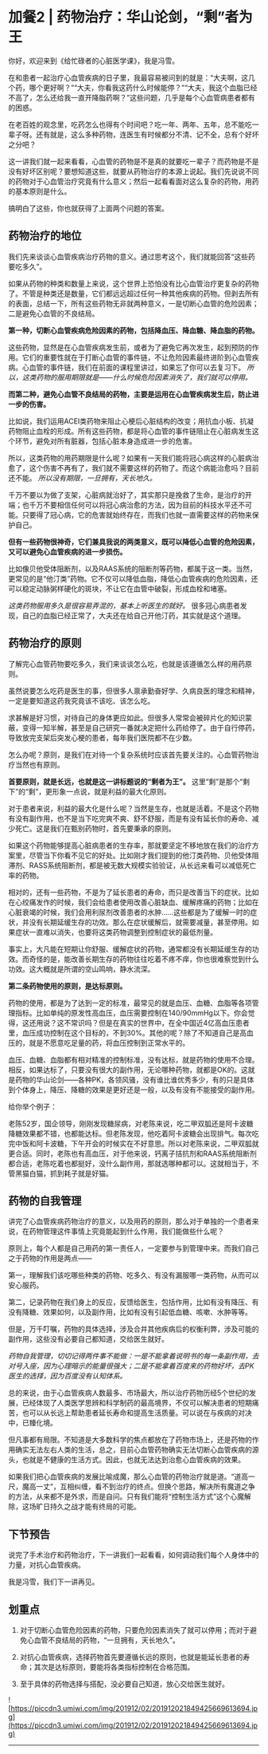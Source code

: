 # 加餐2 | 药物治疗：华山论剑，“剩”者为王

你好，欢迎来到《给忙碌者的心脏医学课》，我是冯雪。

在和患者一起治疗心血管疾病的日子里，我最容易被问到的就是：“大夫啊，这几个药，哪个更好啊？”“大夫，你看我这药什么时候能停？”“大夫，我这个血脂已经不高了，怎么还给我一直开降脂药啊？”这些问题，几乎是每个心血管病患者都有的困惑。

在老百姓的观念里，吃药怎么也得有个时间吧？吃一年、两年、五年，总不能吃一辈子呀。还有就是，这么多种药物，连医生有时候都分不清、记不全，总有个好坏之分吧？

这一讲我们就一起来看看，心血管的药物是不是真的就要吃一辈子？而药物是不是没有好坏区别呢？要想知道这些，就要从药物治疗的本源上说起。我们先说说不同的药物对于心血管治疗究竟有什么意义；然后一起看看面对这么复杂的药物，用药的基本原则是什么。

搞明白了这些，你也就获得了上面两个问题的答案。

## 药物治疗的地位

我们先来谈谈心血管疾病治疗药物的意义。通过思考这个，我们就能回答“这些药要吃多久”。

如果从药物的种类和数量上来说，这个世界上恐怕没有比心血管治疗更复杂的药物了。不管是种类还是数量，它们都远远超过任何一种其他疾病的药物。但剥去所有的表面，总结一下，所有这些药物无非就两种意义，一是切断心血管的危险因素；二是避免心血管的不良结局。

 **第一种，切断心血管疾病危险因素的药物，包括降血压、降血糖、降血脂的药物。**

这些药物，显然是在心血管疾病发生前，或者为了避免它再次发生，起到预防的作用。它们的重要性就在于打断心血管的事件链，不让危险因素最终进阶到心血管疾病。心血管的事件链，我们在前面的课程里讲过，如果忘了你可以去复习下。 *所以，这类药物的服用期限就是——什么时候危险因素消失了，我们就可以停用。*

 **而第二种，避免心血管不良结局的药物，主要是运用在心血管疾病发生后，防止进一步的伤害。**

比如说，我们运用ACEI类药物来阻止心梗后心脏结构的改变；用抗血小板、抗凝药物阻止血栓的形成。所有这些药物，都是将心血管的事件链阻止在心脏病发生这个环节，避免对所有脏器，包括心脏本身造成进一步的危害。

所以，这类药物的用药期限是什么呢？如果有一天我们能将冠心病这样的心脏病治愈了，这个伤害不再有了，我们就不需要这样的药物了。而这个病能治愈吗？目前还不能。 *所以没有期限，一旦拥有，天长地久。*

千万不要以为做了支架，心脏病就治好了，其实那只是挽救了生命，是治疗的开端；也千万不要相信任何可以将冠心病治愈的方法，因为目前的科技水平还不可能。只要得了冠心病，它的危害就始终存在，而我们也就一直需要这样的药物来保护自己。

 **但有一些药物很神奇，它们兼具我说的两类意义，既可以降低心血管的危险因素，又可以避免心血管疾病的进一步损伤。**

比如像贝他受体阻断剂，以及RAAS系统的阻断剂等药物，都属于这一类。当然，更常见的是“他汀类”药物。它不仅可以降低血脂，降低心血管疾病的危险因素，还可以稳定动脉粥样硬化的斑块，不让它在血管中破裂，形成血栓和堵塞。

 *这类药物服用多久是很容易弄混的，基本上听医生的就好。* 很多冠心病患者发现，自己的血脂已经正常了，大夫还在给自己开他汀药，其实就是这个道理。

## 药物治疗的原则

了解完心血管药物要吃多久，我们来谈谈怎么吃，也就是该遵循怎么样的用药原则。

虽然说要怎么吃药是医生的事，但很多人禀承勤奋好学、久病良医的理念和精神，一定是要知道这药我究竟该不该吃、该怎么吃。

求甚解是好习惯，对待自己的身体更应如此。但很多人常常会被碎片化的知识蒙蔽，变得一知半解，甚至是自己研究一番就决定把什么药给停了。由于自行停药，导致放完支架后突发心梗的患者，每年我们医院都不在少数。

怎么办呢？原则，是我们在对待一个复杂系统时应该首先要关注的。心血管药物治疗当然也有原则。

 **首要原则，就是长远，也就是这一讲标题说的“剩者为王”。** 这里“剩”是那个“剩下”的“剩”，更形象一点说，就是利益的最大化原则。

对于患者来说，利益的最大化是什么呢？当然是生存，也就是活着。不是这个药物有没有副作用，也不是当下吃完爽不爽、舒不舒服，而是有没有延长你的寿命、减少死亡。这是我们在甄别药物时，首先要秉承的原则。

如果这个药物能够提高心脏病患者的生存率，那就要坚定不移地放在我们的治疗方案里，尽管当下你看不见它的好处。比如刚才我们提到的他汀类药物、贝他受体阻滞剂、RASS系统阻断剂，都是被无数大规模实验验证，从长远来看可以减低死亡率的药物。

相对的，还有一些药物，不是为了延长患者的寿命，而只是改善当下的症状。比如在心绞痛发作的时候，我们会给患者使用改善心脏缺血、缓解疼痛的药物；比如在心脏衰竭的时候，我们会用利尿剂改善患者的水肿……这些都是为了缓解一时的症状，并没有长期延缓生存的功效。那么在症状缓解后，就需要减量，甚至停用。如果症状一直难以消失，也要将这类药物调整到控制症状的最低剂量。

事实上，大凡能在短期让你舒服、缓解症状的药物，通常都没有长期延缓生存的功效。而奇怪的是，能改善长期生存的药物往往吃着不疼不痒，你也很难察觉到什么功效。这大概就是所谓的空山鸣响，静水流深。

 **第二条药物使用的原则，是达标原则。**

药物的使用，都是为了达到一定的标准，最常见的就是血压、血糖、血脂等各项管理指标。比如单纯的原发性高血压，血压需要控制在140/90mmHg以下。你会觉得，这还用说？这不常识吗？但是在真实的世界中，在全中国近4亿高血压患者里，血压成功控制在这个目标的，不到30%。其他的呢？除了不知道自己是高血压的，就是不愿意吃足量的药，将血压控制到正常水平的。

血压、血糖、血脂都有相对精准的控制标准，没有达标，就是药物的使用不合理。相反，如果达标了，只要没有很大的副作用，无论哪种药物，就都是OK的。这就是药物的华山论剑——各种PK，各领风骚，没有谁比谁优秀多少，有的只是具体到个体身上，降压、降糖的效果是更好还是一般，以及有没有不能接受的副作用。

给你举个例子：

老陈52岁，国企领导，刚刚发现糖尿病，对老陈来说，吃二甲双胍还是阿卡波糖降糖效果都不错，也都能达标。但老陈发现，他吃着阿卡波糖会出现排气。每次吃完中饭和阿卡波糖，下午开会的时候实在不好意思。所以对老陈来说，二甲双胍就更合适。同时，老陈也有高血压，对于他来说，钙离子拮抗剂和RAAS系统阻断剂都合适，老陈吃着也都挺好，没什么副作用，那就选哪种都可以。这就相当于，不管黑猫白猫，抓到耗子就是好猫。

## 药物的自我管理

讲完了心血管疾病药物治疗的意义，以及用药的原则，那么对于单独的一个患者来说，在药物管理这件事情上究竟能起到什么作用，我们能做些什么呢？

原则上，每个人都是自己用药的第一责任人，一定要参与到管理中来。而我们自己之于药物的作用是两点——

第一，理解我们该吃哪些种类的药物、吃多久、有没有漏服哪一类药物，从而可以安心服药。

第二，记录药物在我们身上的反应，反馈给医生，包括作用，比如有没有降压、有没有降糖、效果如何，以及副作用，比如有没有引起低血糖、咳嗽、水肿等等。

但是，万千叮嘱，药物的具体选择，涉及合并其他疾病后的权衡利弊，涉及可能的副作用，这些没有必要自己都知道，交给医生就好。

 *药物自我管理，切切记得两件事不能做：一是不能拿着说明书的每一条副作用，去对号入座，因为心理暗示的能量很强大；二是不能拿着百度来的药物好坏，去PK医生的选择，因为百度没有认知体系。*

总的来说，由于心血管疾病人数最多、市场最大，所以治疗药物历经5个世纪的发展，已经体现了人类医学思辨和科学制药的最高境界，不仅可以解决患者的短期痛苦，也可以从长远上帮助患者延长寿命和提高生活质量。可以说在与疾病的对决中，已臻化境。

但凡事都有局限。不知道是大多数科学的焦点都放在了药物市场上，还是药物的作用确实无法左右人类的生活，总之，目前心血管药物确实无法切断心血管疾病的源头，也就是不健康的生活方式。因此，也就无法达到治愈心血管疾病的效果。

如果我们把心血管疾病的发展比喻成魔，那么心血管的药物治疗就是道。“道高一尺，魔高一丈”，互相纠缠，看不到治疗的终点。但换个思路，解决所有魔道之争的方法，从来都不是外求，而是自问。只有我们能将“控制生活方式”这个心魔解除，这场旷日持久之战才能有终局的可能。

## 下节预告

说完了手术治疗和药物治疗，下一讲我们一起看看，如何调动我们每个人身体中的力量，对抗心血管疾病。

我是冯雪，我们下一讲再见。

## 划重点

1. 对于切断心血管危险因素的药物，只要危险因素消失了就可以停用；而对于避免心血管不良结局的药物，“一旦拥有，天长地久”。

2. 对抗心血管疾病，选择药物首先要遵循长远的原则，也就是能延长患者的寿命；其次是达标原则，要能将各类指标控制在合格范围。

3. 至于具体的药物选择与搭配，没必要自己知道，放心交给医生就好。



![https://piccdn3.umiwi.com/img/201912/02/201912021849425669613694.jpg](https://piccdn3.umiwi.com/img/201912/02/201912021849425669613694.jpg)

---
